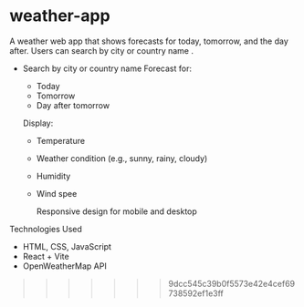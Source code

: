 
# weather-app
A weather web app that shows forecasts for today, tomorrow, and the day after. Users can search by city or country name .
- Search by city or country name
   Forecast for:
  - Today
  - Tomorrow
  - Day after tomorrow
 
   Display:
  - Temperature
  - Weather condition (e.g., sunny, rainy, cloudy)
  - Humidity
  - Wind spee
 
    Responsive design for mobile and desktop

 Technologies Used
- HTML, CSS, JavaScript
- React + Vite 
- OpenWeatherMap API
>>>>>>> 9dcc545c39b0f5573e42e4cef69738592ef1e3ff
